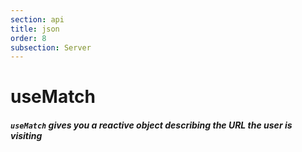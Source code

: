 ```yaml
---
section: api
title: json
order: 8
subsection: Server
---
```


# useMatch

##### `useMatch` gives you a reactive object describing the URL the user is visiting
